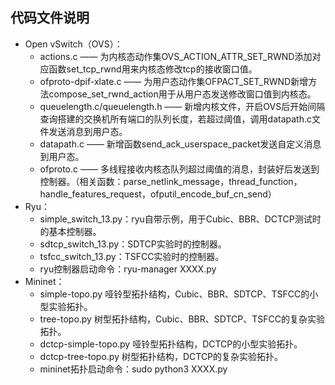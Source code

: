 ## 代码文件说明

- Open vSwitch（OVS）：
  - actions.c —— 为内核态动作集OVS_ACTION_ATTR_SET_RWND添加对应函数set_tcp_rwnd用来内核态修改tcp的接收窗口值。
  - ofproto-dpif-xlate.c —— 为用户态动作集OFPACT_SET_RWND新增方法compose_set_rwnd_action用于从用户态发送修改窗口值到内核态。
  - queuelength.c/queuelength.h —— 新增内核文件，开启OVS后开始间隔查询搭建的交换机所有端口的队列长度，若超过阈值，调用datapath.c文件发送消息到用户态。
  - datapath.c —— 新增函数send_ack_userspace_packet发送自定义消息到用户态。
  - ofproto.c —— 多线程接收内核态队列超过阈值的消息，封装好后发送到控制器。（相关函数：parse_netlink_message，thread_function，handle_features_request，ofputil_encode_buf_cn_send）
- Ryu：
  - simple_switch_13.py：ryu自带示例，用于Cubic、BBR、DCTCP测试时的基本控制器。
  - sdtcp_switch_13.py：SDTCP实验时的控制器。
  - tsfcc_switch_13.py：TSFCC实验时的控制器。
  - ryu控制器启动命令：ryu-manager XXXX.py
- Mininet：
  - simple-topo.py 哑铃型拓扑结构，Cubic、BBR、SDTCP、TSFCC的小型实验拓扑。
  - tree-topo.py 树型拓扑结构，Cubic、BBR、SDTCP、TSFCC的复杂实验拓扑。
  - dctcp-simple-topo.py 哑铃型拓扑结构，DCTCP的小型实验拓扑。
  - dctcp-tree-topo.py 树型拓扑结构，DCTCP的复杂实验拓扑。
  - mininet拓扑启动命令：sudo python3 XXXX.py

